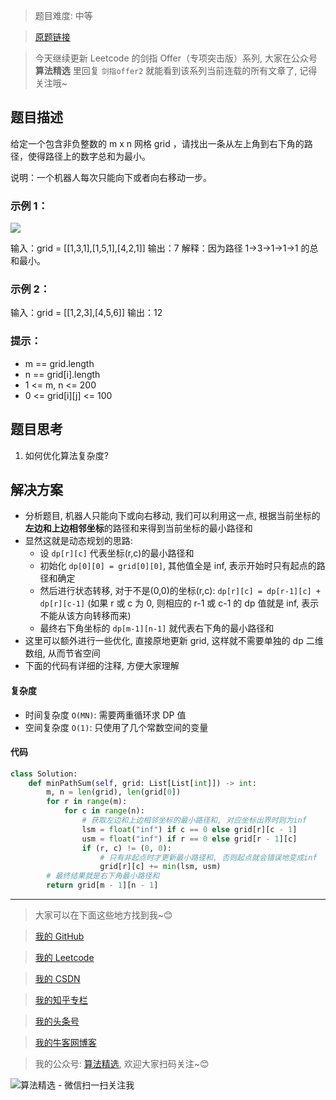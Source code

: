 > 题目难度: 中等

> [原题链接](https://leetcode.cn/problems/0i0mDW/)

> 今天继续更新 Leetcode 的剑指 Offer（专项突击版）系列, 大家在公众号 **算法精选** 里回复 `剑指offer2` 就能看到该系列当前连载的所有文章了, 记得关注哦~

## 题目描述

给定一个包含非负整数的 m x n 网格 grid ，请找出一条从左上角到右下角的路径，使得路径上的数字总和为最小。

说明：一个机器人每次只能向下或者向右移动一步。

### 示例 1：

![](https://assets.leetcode.com/uploads/2020/11/05/minpath.jpg)

输入：grid = [[1,3,1],[1,5,1],[4,2,1]]
输出：7
解释：因为路径 1→3→1→1→1 的总和最小。

### 示例 2：

输入：grid = [[1,2,3],[4,5,6]]
输出：12

### 提示：

- m == grid.length
- n == grid[i].length
- 1 <= m, n <= 200
- 0 <= grid[i][j] <= 100

## 题目思考

1. 如何优化算法复杂度?

## 解决方案

- 分析题目, 机器人只能向下或向右移动, 我们可以利用这一点, 根据当前坐标的**左边和上边相邻坐标**的路径和来得到当前坐标的最小路径和
- 显然这就是动态规划的思路:
  - 设 `dp[r][c]` 代表坐标(r,c)的最小路径和
  - 初始化 `dp[0][0] = grid[0][0]`, 其他值全是 inf, 表示开始时只有起点的路径和确定
  - 然后进行状态转移, 对于不是(0,0)的坐标(r,c): `dp[r][c] = dp[r-1][c] + dp[r][c-1]` (如果 r 或 c 为 0, 则相应的 r-1 或 c-1 的 dp 值就是 inf, 表示不能从该方向转移而来)
  - 最终右下角坐标的 `dp[m-1][n-1]` 就代表右下角的最小路径和
- 这里可以额外进行一些优化, 直接原地更新 grid, 这样就不需要单独的 dp 二维数组, 从而节省空间
- 下面的代码有详细的注释, 方便大家理解

#### 复杂度

- 时间复杂度 `O(MN)`: 需要两重循环求 DP 值
- 空间复杂度 `O(1)`: 只使用了几个常数空间的变量

#### 代码

```python
class Solution:
    def minPathSum(self, grid: List[List[int]]) -> int:
        m, n = len(grid), len(grid[0])
        for r in range(m):
            for c in range(n):
                # 获取左边和上边相邻坐标的最小路径和, 对应坐标出界时则为inf
                lsm = float("inf") if c == 0 else grid[r][c - 1]
                usm = float("inf") if r == 0 else grid[r - 1][c]
                if (r, c) != (0, 0):
                    # 只有非起点时才更新最小路径和, 否则起点就会错误地变成inf
                    grid[r][c] += min(lsm, usm)
        # 最终结果就是右下角最小路径和
        return grid[m - 1][n - 1]
```

---

> 大家可以在下面这些地方找到我~😊

> [我的 GitHub](https://github.com/zjulyx)

> [我的 Leetcode](https://leetcode-cn.com/u/suibianfahui/)

> [我的 CSDN](https://me.csdn.net/zjulyx1993)

> [我的知乎专栏](https://zhuanlan.zhihu.com/c_1242508721932464128)

> [我的头条号](https://www.toutiao.com/c/user/1090304683804520/#mid=1671643017345028)

> [我的牛客网博客](https://blog.nowcoder.net/zjulyx)

> 我的公众号: [算法精选](https://mp.weixin.qq.com/s?__biz=MzA5MDk1MjI5MA==&mid=2247484158&idx=1&sn=90176bac32cf7af40e4074c721fd8a95&chksm=900285f3a7750ce5a068c9c9773781461819633f2fd60533732637ec9520c908371ebc218d49&scene=178&cur_album_id=1386231241346859009#rd), 欢迎大家扫码关注~😊

![算法精选 - 微信扫一扫关注我](https://pic1.zhimg.com/80/v2-7c988a7b35886df51596ef23616764ac_1440w.jpg)
